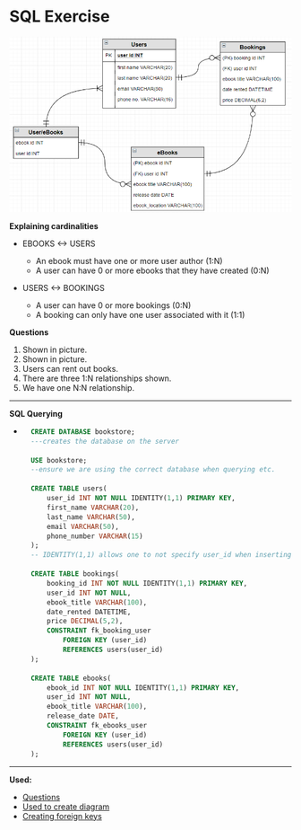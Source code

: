 # SQL Exercise

![](ex_erd.png)

**Explaining cardinalities**
- EBOOKS <-> USERS
    - An ebook must have one or more user author (1:N)
    - A user can have 0 or more ebooks that they have created (0:N)

- USERS <-> BOOKINGS
    - A user can have 0 or more bookings (0:N)
    - A booking can only have one user associated with it (1:1)



**Questions**
1. Shown in picture.
2. Shown in picture.
3. Users can rent out books.
4. There are three 1:N relationships shown.
5. We have one N:N relationship.

---
**SQL Querying**
- ```sql
    CREATE DATABASE bookstore;
    ---creates the database on the server

    USE bookstore;
    --ensure we are using the correct database when querying etc.

    CREATE TABLE users(
        user_id INT NOT NULL IDENTITY(1,1) PRIMARY KEY,
        first_name VARCHAR(20),
        last_name VARCHAR(50),
        email VARCHAR(50),
        phone_number VARCHAR(15)
    );
    -- IDENTITY(1,1) allows one to not specify user_id when inserting values as it will start counting from 1 incrementing by 1 each time

    CREATE TABLE bookings(
        booking_id INT NOT NULL IDENTITY(1,1) PRIMARY KEY,
        user_id INT NOT NULL,
        ebook_title VARCHAR(100),
        date_rented DATETIME,
        price DECIMAL(5,2),
        CONSTRAINT fk_booking_user
            FOREIGN KEY (user_id)
            REFERENCES users(user_id)
    );

    CREATE TABLE ebooks(
        ebook_id INT NOT NULL IDENTITY(1,1) PRIMARY KEY,
        user_id INT NOT NULL,
        ebook_title VARCHAR(100),
        release_date DATE,
        CONSTRAINT fk_ebooks_user
            FOREIGN KEY (user_id)
            REFERENCES users(user_id)
    );
    ```

---
**Used:**
- [Questions](https://github.com/Filipe-p/sql/blob/master/README.md)
- [Used to create diagram](https://www.diagrameditor.com/)
- [Creating foreign keys](https://www.techonthenet.com/sql_server/foreign_keys/foreign_keys.php)